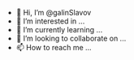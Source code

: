 - 👋 Hi, I’m @galinSlavov
- 👀 I’m interested in ...
- 🌱 I’m currently learning ...
- 💞️ I’m looking to collaborate on ...
- 📫 How to reach me ...

<!---
galinSlavov/galinSlavov is a ✨ special ✨ repository because its `README.md` (this file) appears on your GitHub profile.
You can click the Preview link to take a look at your changes.
--->
